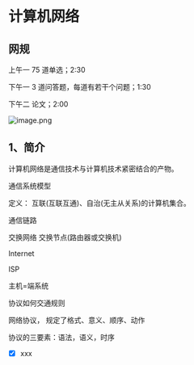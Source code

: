 # 计算机网络

## 网规

上午一 75 道单选；2:30

下午一 3 道问答题，每道有若干个问题；1:30

下午二 论文；2:00

![image.png](https://p9-juejin.byteimg.com/tos-cn-i-k3u1fbpfcp/3eae40e1b36b45d9bec791213710018d~tplv-k3u1fbpfcp-jj-mark:0:0:0:0:q75.image#?w=762&h=360&s=88739&e=png&b=fafafa)

## 1、简介

计算机网络是通信技术与计算机技术紧密结合的产物。

通信系统模型

定义： 互联(互联互通)、自治(无主从关系)的计算机集合。

通信链路

交换网络 交换节点(路由器或交换机)

Internet

ISP

主机=端系统

协议如何交通规则

网络协议， 规定了格式、意义、顺序、动作

协议的三要素：语法，语义，时序

- [x] xxx
